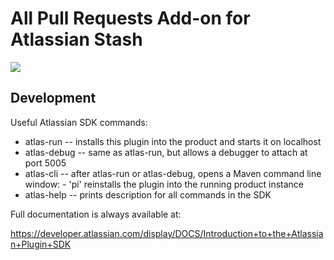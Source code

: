 All Pull Requests Add-on for Atlassian Stash
============================================

<a href="https://marketplace.atlassian.com/plugins/sk.oxygene.stash.stash-all-pull-requests">
  <img src="https://oxygene.sk/uploads/allpullrequests-small.png" />
</a>

Development
-----------

Useful Atlassian SDK commands:

* atlas-run   -- installs this plugin into the product and starts it on localhost
* atlas-debug -- same as atlas-run, but allows a debugger to attach at port 5005
* atlas-cli   -- after atlas-run or atlas-debug, opens a Maven command line window:
                 - 'pi' reinstalls the plugin into the running product instance
* atlas-help  -- prints description for all commands in the SDK

Full documentation is always available at:

https://developer.atlassian.com/display/DOCS/Introduction+to+the+Atlassian+Plugin+SDK
